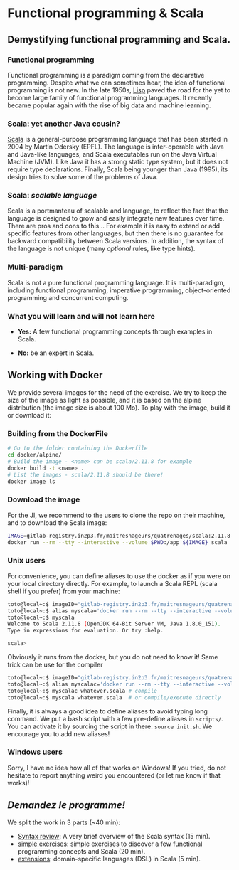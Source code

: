 # Functional programming & Scala

## Demystifying functional programming and Scala.

### Functional programming

Functional programming is a paradigm coming from the declarative programming.
Despite what we can sometimes hear, the idea of functional programming is not new. In the late 1950s, [Lisp](https://en.wikipedia.org/wiki/Lisp_(programming_language)) paved the road for the yet to become large family of functional programming languages. It recently became popular again with the rise of big data and machine learning.

### Scala: yet another Java cousin?

[Scala](https://scala-lang.org/) is a general-purpose programming language that has been started in 2004 by Martin Odersky (EPFL).
The language is inter-operable with Java and Java-like languages, and Scala executables run on the Java Virtual Machine (JVM). Like Java it has a strong static type system, but it does not require type declarations.
Finally, Scala being younger than Java (1995), its design tries to solve some of the problems of Java.

### Scala: _scalable language_

Scala is a portmanteau of scalable and language, to reflect the fact that the language is designed to grow and easily integrate new features over time. There are pros and cons to this... For example it is easy to extend or add specific features from other languages, but then there is no guarantee for backward compatibility between Scala versions. In addition, the syntax of the language is not unique (many _optional_ rules, like type hints). 

### Multi-paradigm

Scala is not a pure functional programming language. It is multi-paradigm, including functional programming, imperative programming, object-oriented programming and concurrent computing.

### What you will learn and will not learn here

- **Yes:** A few functional programming concepts through examples in Scala.

- **No:** be an expert in Scala.

## Working with Docker

We provide several images for the need of the exercise. We try to keep the size of the image as light as possible, and it is based on the alpine distribution (the image size is about 100 Mo). To play with the image, build it or download it:

### Building from the DockerFile

```bash
# Go to the folder containing the Dockerfile
cd docker/alpine/
# Build the image - <name> can be scala/2.11.8 for example
docker build -t <name> .
# List the images - scala/2.11.8 should be there!
docker image ls
```

### Download the image

For the JI, we recommend to the users to clone the repo on their machine, and to download the Scala image:

```bash
IMAGE=gitlab-registry.in2p3.fr/maitresnageurs/quatrenages/scala:2.11.8
docker run --rm --tty --interactive --volume $PWD:/app ${IMAGE} scala
```

### Unix users

For convenience, you can define aliases to use the docker as if you were on your local directory directly. For example, to launch a Scala REPL (scala shell if you prefer) from your machine:

```bash
toto@local~:$ imageID="gitlab-registry.in2p3.fr/maitresnageurs/quatrenages/scala:2.11.8"
toto@local~:$ alias myscala='docker run --rm --tty --interactive --volume $PWD:/app ${imageID} scala'
toto@local~:$ myscala
Welcome to Scala 2.11.8 (OpenJDK 64-Bit Server VM, Java 1.8.0_151).
Type in expressions for evaluation. Or try :help.

scala>
```

Obviously it runs from the docker, but you do not need to know it! Same trick can be use for the compiler

```bash
toto@local~:$ imageID="gitlab-registry.in2p3.fr/maitresnageurs/quatrenages/scala:2.11.8"
toto@local~:$ alias myscalac='docker run --rm --tty --interactive --volume $PWD:/app ${imageID} scalac'
toto@local~:$ myscalac whatever.scala # compile
toto@local~:$ myscala whatever.scala  # or compile/execute directly
```

Finally, it is always a good idea to define aliases to avoid typing long command. We put a bash script with a few pre-define aliases in `scripts/`. You can activate it by sourcing the script in there: `source init.sh`. We encourage you to add new aliases!

### Windows users

Sorry, I have no idea how all of that works on Windows!
If you tried, do not hesitate to report anything weird you encountered (or let me know if that works)!

## *Demandez le programme!*

We split the work in 3 parts (~40 min):

- [Syntax review](https://gitlab.in2p3.fr/MaitresNageurs/QuatreNages/Scala/tree/master/01_syntax): A very brief overview of the Scala syntax (15 min).
- [simple exercises](https://gitlab.in2p3.fr/MaitresNageurs/QuatreNages/Scala/tree/master/02_simple_exercises): simple exercises to discover a few functional programming concepts and Scala (20 min).
- [extensions](https://gitlab.in2p3.fr/MaitresNageurs/QuatreNages/Scala/tree/master/03_extensions): domain-specific languages (DSL) in Scala (5 min).
